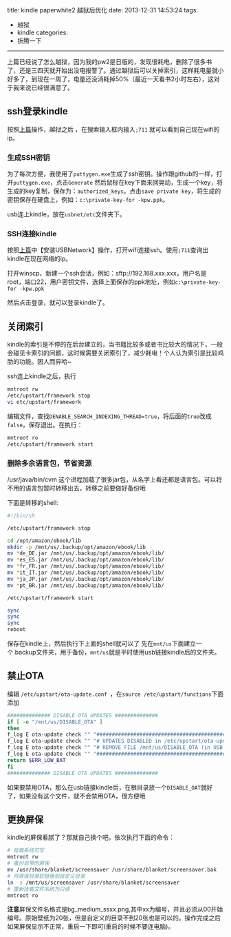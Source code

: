 title: kindle paperwhite2 越狱后优化
date: 2013-12-31 14:53:24
tags:
- 越狱
- kindle
categories:
- 折腾一下
---
上篇已经说了怎么越狱，因为我的pw2是日版的，发现很耗电，删除了很多书了，还是三四天就开始出没电报警了。通过越狱后可以关掉索引，这样耗电量就小好多了，到现在一周了，电量还没消耗掉50%（最近一天看书2小时左右），这对于我来说已经很满意了。
## ssh登录kindle
按照[上篇](http://js8.in/2013/12/29/kindle-paperwhite2-542%E8%B6%8A%E7%8B%B1/)操作，越狱之后 ，在搜索输入框内输入`;711` 就可以看到自己现在wifi的ip。

### 生成SSH密钥

为了每次方便，我使用了`puttygen.exe`生成了ssh密钥。操作跟github的一样，打开`puttygen.exe`，点击`Generate` 然后鼠标在key下面来回晃动，生成一个key，将生成的key复制，保存为：`authorized_keys`。点击`save private key`，将生成的密钥保存在硬盘上，例如：`c:\private-key-for -kpw.ppk`。

usb连上kindle，放在`usbnet/etc`文件夹下。

### SSH连接kindle
按照[上篇](http://js8.in/2013/12/29/kindle-paperwhite2-542%E8%B6%8A%E7%8B%B1/)中【安装USBNetwork】操作，打开wifi连接ssh。使用`;711`查询出kindle在现在网络的ip。

打开winscp，新建一个ssh会话，例如：sftp://192.168.xxx.xxx，用户名是root，端口22，用户密钥文件，选择上面保存的ppk地址，例如`c:\private-key-for -kpw.ppk`

然后点击登录，就可以登录kindle了。
## 关闭索引
kindle的索引是不停的在后台建立的，当书籍比较多或者书比较大的情况下，一般会碰见卡索引的问题，这时候需要关闭索引了，减少耗电！个人认为索引是比较鸡肋的功能。因人而异哈~

ssh连上kindle之后，执行

<!--more-->
```bash
mntroot rw
/etc/upstart/framework stop
vi etc/upstart/framework
```
编辑文件，查找`DENABLE_SEARCH_INDEXING_THREAD=true`，将后面的`true`改成`false`，保存退出。在执行：

```bash
mntroot ro
/etc/upstart/framework start
```

### 删除多余语言包，节省资源

/usr/java/bin/cvm 这个进程加载了很多jar包，从名字上看还都是语言包。可以将不用的语言包暂时转移出去，转移之前要做好备份哦

下面是转移的shell:
```bash
#!/bin/sh

/etc/upstart/framework stop

cd /opt/amazon/ebook/lib
mkdir -p /mnt/us/.backup/opt/amazon/ebook/lib
mv *de_DE.jar /mnt/us/.backup/opt/amazon/ebook/lib/
mv *es_ES.jar /mnt/us/.backup/opt/amazon/ebook/lib/
mv *fr_FR.jar /mnt/us/.backup/opt/amazon/ebook/lib/
mv *it_IT.jar /mnt/us/.backup/opt/amazon/ebook/lib/
mv *ja_JP.jar /mnt/us/.backup/opt/amazon/ebook/lib/
mv *pt_BR.jar /mnt/us/.backup/opt/amazon/ebook/lib/

/etc/upstart/framework start

sync
sync
sync
reboot
```
保存在kindle上，然后执行下上面的shell就可以了
先在`mnt/us`下面建立一个.backup文件夹，用于备份，`mnt/us`就是平时使用usb链接kindle后的文件夹。

## 禁止OTA
编辑 `/etc/upstart/ota-update.conf `，在`source /etc/upstart/functions`下面添加
```bash
############## DISABLE OTA UPDATES ##############
if [ -e "/mnt/us/DISABLE_OTA" ]
then
f_log E ota-update check "" "####################################################"
f_log E ota-update check "" "# UPDATES DISABLED in /etc/upstart/ota-update.conf #"
f_log E ota-update check "" "# REMOVE FILE /mnt/us/DISABLE_OTA (in USB root) #"
f_log E ota-update check "" "####################################################"
return $ERR_LOW_BAT
fi
############## DISABLE OTA UPDATES ##############
```
如果要禁用OTA，那么在usb链接kindle后，在根目录放一个`DISABLE_OAT`就好了，如果没有这个文件，就不会禁用OTA，很方便哦

## 更换屏保
kindle的屏保看腻了？那就自己换个吧，依次执行下面的命令：
```bash
# 挂载系统可写
mntroot rw
# 备份自带的屏保
mv /usr/share/blanket/screensaver /usr/share/blanket/screensaver.bak
# 将屏保目录软链接到自定义目录
ln -s /mnt/us/screensaver /usr/share/blanket/screensaver
# 重新挂载文件系统为只读
mntroot ro
```
**注意**屏保文件名格式是bg_medium_ssxx.png,其中xx为编号，并且必须从00开始编号。原始壁纸为20张，但是自定义的目录不到20张也是可以的。操作完成之后如果屏保显示不正常，重启一下即可(重启的时候不要连电脑)。
